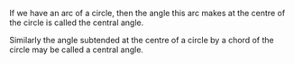 If we have an arc of a circle, then the angle this arc makes at the
centre of the circle is called the central angle.

Similarly the angle subtended at the centre of a circle by a chord of
the circle may be called a central angle.
